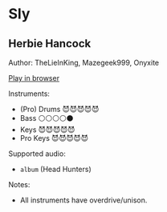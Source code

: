 # Sly

## Herbie Hancock

Author: TheLieInKing, Mazegeek999, Onyxite

[Play in browser](http://pages.cs.wisc.edu/~tolly/customs/jazz-pack-1/sly)

Instruments:

  * (Pro) Drums 😈😈😈😈😈
  * Bass ⚪️⚪️⚪️⚪️⚫️
  * Keys 😈😈😈😈😈
  * Pro Keys 😈😈😈😈😈

Supported audio:

  * `album` (Head Hunters)

Notes:

  * All instruments have overdrive/unison.

